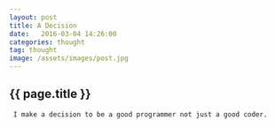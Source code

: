 ```yaml
---
layout: post
title: A Decision
date:   2016-03-04 14:26:00
categories: thought
tag: thought
image: /assets/images/post.jpg
---
```

<h2>{{ page.title }}</h2>

<p>
  <code> I make a decision to be a good programmer not just a good coder. </code>
</p>